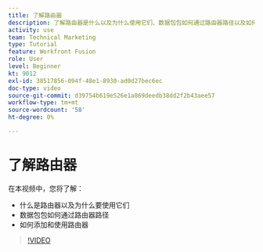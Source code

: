 ```yaml
---
title: 了解路由器
description: 了解路由器是什么以及为什么使用它们、数据包包如何通过路由器路径以及如何添加和使用路由器，所有这些都可以 [!DNL Adobe Workfront Fusion].
activity: use
team: Technical Marketing
type: Tutorial
feature: Workfront Fusion
role: User
level: Beginner
kt: 9012
exl-id: 38517856-094f-48e1-8930-ad0d27bec6ec
doc-type: video
source-git-commit: d39754b619e526e1a869deedb38dd2f2b43aee57
workflow-type: tm+mt
source-wordcount: '58'
ht-degree: 0%

---
```


# 了解路由器

在本视频中，您将了解：

* 什么是路由器以及为什么要使用它们
* 数据包包如何通过路由器路径
* 如何添加和使用路由器

>[!VIDEO](https://video.tv.adobe.com/v/335271/?quality=12)
